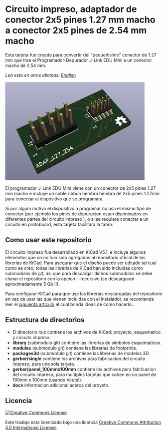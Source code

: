 # Circuito impreso,  adaptador de conector 2x5 pines 1.27 mm macho a conector 2x5 pines  de 2.54 mm  macho

Esta tarjeta fue creada para convertir del "pequeñisimo" conector  de 1.27 mm que trae el  Programador-Depurador J-Link EDU Mini a un conector macho de 2.54 mm.

*Lea esto en otros idiomas: [English](../README.md)*

![PCB 3D picture](pcb3d.png)

El programador J-Link EDU Mini viene con un conector de  2x5 pines  1.27 mm macho e incluye un cable ribbon hembra hembra de 2x5 pines 1.27mm para conectar al dispositivo que se programara.

Si por algum motivo el dispositivo a programar no usa el mismo tipo de conector (por ejemplo los pines de depuracion estan diseminados en diferentes partes del circuito impreso ), o si se requiere conectar a un circuito en protoboard, esta tarjeta facilitara la tarea. 
## Como usar este repositorio

El circuito impreso fue desarrollado en KiCad V5.1, e incluye algunos elementos que un no han sido agregados al repositorio oficial de las librerias de KiCad.  Para asegurar que el diseño puede ser editado tal cual como se creo, todas las librerias de KiCad han sido incluidas como submodulos de git, asi que para descargar dichos submodulos se debe clonar el repositorio con la opcion  --recursive  (se descargaran aproximadamente 5 Gb !!).

Para configurar KiCad para que use las librerias descargadas del repositorio en vez de usar las que vienen incluidas con el instalador, se recomienda leer el [siguienta articulo](https://forum.kicad.info/t/library-management-in-kicad-version-5/14636) el cual brinda ideas de como hacerlo..

## Estructura de directorios

* El directorio raiz contiene los archivos de  KiCad: proyecto, esquematico y circuito impreso.
* __library__  (submodulo git) contiene las librerias de simbolos esquematicos.
* __modules__  (submodulo git) contiene las librarias de footprints.
* __packages3d__ (submodulo git) contiene las librerias de modelos 3D.
* __gerber/single__ contiene los archivos para fabricacion del circuito impreso, para una sola tarjeta.
* __gerber/panel_100mmx100mm__ contiene los archivos para fabricacion del circuito impreso, para multiples tarjetas que caben en un panel de  100mm x 100mm  (usando Vcuts!).
* __docs__ informacion adicional acerca del proyeto.

## Licencia

[![Creative Commons License](https://i.creativecommons.org/l/by/4.0/88x31.png)](http://creativecommons.org/licenses/by/4.0/)

Este traabjo esta licenciado bajo una licencia [Creative Commons Attribution 4.0 International License](http://creativecommons.org/licenses/by/4.0/).
